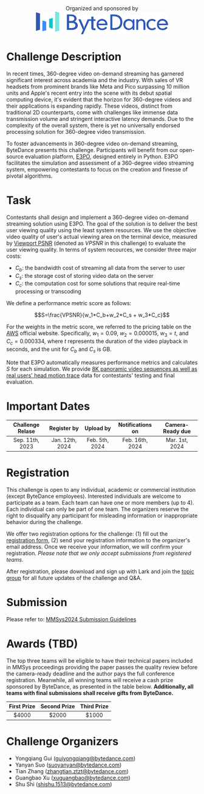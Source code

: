 <center>
    Organized and sponsored by 
</center>
<div align=center>
    <img src=bytedance.jpg height= 60 />
</div>

# Challenge Description
In recent times, 360-degree video on-demand streaming has garnered significant interest across academia and the industry. With sales of VR headsets from prominent brands like Meta and Pico surpassing 10 million units and Apple's recent entry into the scene with its debut spatial computing device, it's evident that the horizon for 360-degree videos and their applications is expanding rapidly. These videos, distinct from traditional 2D counterparts, come with challenges like immense data transmission volume and stringent interactive latency demands. Due to the complexity of the overall system, there is yet no universally endorsed processing solution for 360-degree video transmission.

To foster advancements in 360-degree video on-demand streaming, ByteDance presents this challenge. Participants will benefit from our open-source evaluation platform, [E3PO](https://github.com/bytedance/E3PO), designed entirely in Python. E3PO facilitates the simulation and assessment of a 360-degree video streaming system, empowering contestants to focus on the creation and finesse of pivotal algorithms.


# Task
Contestants shall design and implement a 360-degree video on-demand streaming solution using E3PO. The goal of the solution is to deliver the best user viewing quality using the least system resources. We use the objective video quality of user's actual viewing area on the terminal device, measured by [Viewport PSNR](https://web.archive.org/web/20160909173146id_/http://web.stanford.edu:80/~harilaks/pdfs/2015_ISMAR.pdf) (denoted as $VPSNR$ in this challenge) to evaluate the user viewing quality. In terms of system recources, we consider three major costs:
- $C_b$: the bandwidth cost of streaming all data from the server to user
- $C_s$: the storage cost of storing video data on the server
- $C_c$: the computation cost for some solutions that require real-time processing or transcoding


We define a performance metric score as follows: 

$$S=\frac{VPSNR}{w_1*C_b+w_2*C_s + w_3*C_c}$$

For the weights in the metric score, we referred to the pricing table on the [AWS](https://aws.amazon.com/) official website. Specifically, $w_1=0.09$, $w_2=0.000015$, $w_3=t$, and $C_c = 0.000334$, where $t$ represents the duration of the video playback in seconds, and the unit for $C_b$ and $C_s$ is GB. 

Note that E3PO automatically measures performance metrics and calculates $S$ for each simulation. We provide [8K panoramic video sequences as well as real users' head motion trace](https://bytedance.feishu.cn/drive/folder/QQgJfhxs7lor3xdb0WGcTYMsnPb?from=space_personal_filelist) data for contestants' testing and final evaluation.


# Important Dates
| Challenge Relase | Register by | Upload by | Notifications on | Camera-Ready due |
|:-------------:|:-------------:|:-------------:|:-------------:|:-------------:|
| Sep. 11th, 2023   |  Jan. 12th, 2024  |   Feb. 5th, 2024 | Feb. 16th, 2024 | Mar. 1st, 2024

# Registration
This challenge is open to any individual, academic or commercial institution (except ByteDance employees). Interested individuals are welcome to participate as a team. Each team can have one or more members (up to 4). Each individual can only be part of one team. The organizers reserve the right to disqualify any participant for misleading information or inappropriate behavior during the challenge.

We offer two registration options for the challenge: (1) fill out the [registration form](https://wenjuan.feishu.cn/m?t=s3fCWQuPlLPi-it3o), (2) send your registration information to the organizer's email address. Once we receive your information, we will confirm your registration. *Please note that we only accept submissions from registered teams.*


After registration, please download and sign up with Lark and join the [topic group](mmsys24gc_group.jpeg) for all future updates of the challenge and Q&A. 


# Submission
Please refer to: [MMSys2024 Submission Guidelines](https://github.com/bytedance/E3PO/blob/main/docs/submission_guideline/submission.md)

# Awards (TBD)
The top three teams will be eligible to have their technical papers included in MMSys proceedings providing the paper passes the quality review before the camera-ready deadline and the author pays the full conference registration. Meanwhile, all winning teams will receive a cash prize sponsored by ByteDance, as presented in the table below. **Additionally, all teams with final submissions shall receive gifts from ByteDance.**

| First Prize | Second Prize | Third Prize |
|:-------------:|:-------------:|:-------------:|
| $4000 |  $2000  | $1000


# Challenge Organizers
- Yongqiang Gui (guiyongqiang@bytedance.com)
- Yanyan Suo (suoyanyan@bytedance.com)
- Tian Zhang (zhangtian.ztzt@bytedance.com)
- Guangbao Xu (xuguangbao@bytedance.com)
- Shu Shi (shishu.1513@bytedance.com)